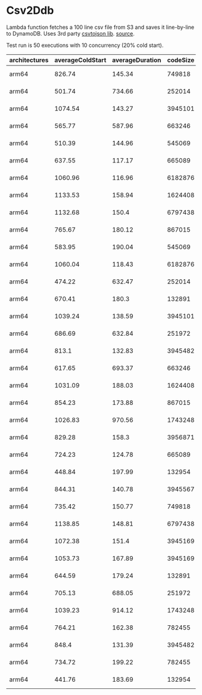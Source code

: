 # Csv2Ddb

Lambda function fetches a 100 line csv file from S3 and saves it line-by-line to DynamoDB. Uses 3rd party [csvtojson lib](https://github.com/Keyang/node-csvtojson). [source](https://github.com/aws-community-projects/community-benchmarks/tree/main/stacks/test-stacks). 

Test run is 50 executions with 10 concurrency (20% cold start).

| architectures | averageColdStart | averageDuration | codeSize | coldStartPercent | date       | format | iterations | memorySize | minify | p90ColdStart | p90Duration | runtime    | sdk          | sourceType | xray  |
| ------------- | ---------------- | --------------- | -------- | ---------------- | ---------- | ------ | ---------- | ---------- | ------ | ------------ | ----------- | ---------- | ------------ | ---------- | ----- |
| arm64         | 826.74           | 145.34          | 749818   | 20               | 2022-05-10 | cjs    | 50         | 512        | true   | 835.39       | 335.13      | nodejs14.x | sdk3         | ts         | false |
| arm64         | 501.74           | 734.66          | 252014   | 20               | 2022-05-10 | cjs    | 50         | 512        | true   | 537.23       | 1260.65     | nodejs14.x | sdk2-clients | ts         | true  |
| arm64         | 1074.54          | 143.27          | 3945101  | 20               | 2022-05-10 | esm    | 50         | 512        | true   | 1116.82      | 478.44      | nodejs16.x | sdk3-modules | ts         | false |
| arm64         | 565.77           | 587.96          | 663246   | 20               | 2022-05-10 | esm    | 50         | 512        | true   | 592.38       | 1229.4      | nodejs16.x | sdk2-clients | ts         | true  |
| arm64         | 510.39           | 144.96          | 545069   | 20               | 2022-05-10 | esm    | 50         | 512        | true   | 522.71       | 565.64      | nodejs16.x | sdk2-clients | ts         | false |
| arm64         | 637.55           | 117.17          | 665089   | 20               | 2022-05-10 | esm    | 50         | 512        | true   | 650.74       | 367.1       | nodejs16.x | sdk3         | ts         | false |
| arm64         | 1060.96          | 116.96          | 6182876  | 20               | 2022-05-10 | esm    | 50         | 512        | false  | 1101.45      | 295.72      | nodejs16.x | sdk3-modules | mjs        | false |
| arm64         | 1133.53          | 158.94          | 1624408  | 20               | 2022-05-10 | esm    | 50         | 512        | true   | 1165.49      | 398.75      | nodejs16.x | sdk2         | ts         | false |
| arm64         | 1132.68          | 150.4           | 6797438  | 20               | 2022-05-10 | esm    | 50         | 512        | false  | 1152.56      | 388.41      | nodejs14.x | sdk3-modules | mjs        | true  |
| arm64         | 765.67           | 180.12          | 867015   | 20               | 2022-05-10 | cjs    | 50         | 512        | true   | 774.86       | 439.02      | nodejs16.x | sdk3         | ts         | true  |
| arm64         | 583.95           | 190.04          | 545069   | 20               | 2022-05-10 | esm    | 50         | 512        | true   | 607.18       | 400.22      | nodejs14.x | sdk2-clients | ts         | false |
| arm64         | 1060.04          | 118.43          | 6182876  | 20               | 2022-05-10 | esm    | 50         | 512        | false  | 1070.61      | 313.09      | nodejs14.x | sdk3-modules | mjs        | false |
| arm64         | 474.22           | 632.47          | 252014   | 20               | 2022-05-10 | cjs    | 50         | 512        | true   | 506.71       | 1260.91     | nodejs16.x | sdk2-clients | ts         | true  |
| arm64         | 670.41           | 180.3           | 132891   | 20               | 2022-05-10 | cjs    | 50         | 512        | true   | 779.37       | 396.2       | nodejs14.x | sdk2         | ts         | false |
| arm64         | 1039.24          | 138.59          | 3945101  | 20               | 2022-05-10 | esm    | 50         | 512        | true   | 1070.68      | 345.5       | nodejs14.x | sdk3-modules | ts         | false |
| arm64         | 686.69           | 632.84          | 251972   | 20               | 2022-05-10 | cjs    | 50         | 512        | true   | 733.31       | 1317.04     | nodejs16.x | sdk2         | ts         | true  |
| arm64         | 813.1            | 132.83          | 3945482  | 20               | 2022-05-10 | cjs    | 50         | 512        | true   | 836.44       | 348.99      | nodejs16.x | sdk3-modules | ts         | false |
| arm64         | 617.65           | 693.37          | 663246   | 20               | 2022-05-10 | esm    | 50         | 512        | true   | 636.24       | 1210.95     | nodejs14.x | sdk2-clients | ts         | true  |
| arm64         | 1031.09          | 188.03          | 1624408  | 20               | 2022-05-10 | esm    | 50         | 512        | true   | 1158.75      | 439.46      | nodejs14.x | sdk2         | ts         | false |
| arm64         | 854.23           | 173.88          | 867015   | 20               | 2022-05-10 | cjs    | 50         | 512        | true   | 870.23       | 418.54      | nodejs14.x | sdk3         | ts         | true  |
| arm64         | 1026.83          | 970.56          | 1743248  | 20               | 2022-05-10 | esm    | 50         | 512        | true   | 1064.79      | 1344.2      | nodejs14.x | sdk2         | ts         | true  |
| arm64         | 829.28           | 158.3           | 3956871  | 20               | 2022-05-10 | cjs    | 50         | 512        | true   | 862.32       | 402.1       | nodejs16.x | sdk3-modules | ts         | true  |
| arm64         | 724.23           | 124.78          | 665089   | 20               | 2022-05-10 | esm    | 50         | 512        | true   | 756.63       | 309.73      | nodejs14.x | sdk3         | ts         | false |
| arm64         | 448.84           | 197.99          | 132954   | 20               | 2022-05-10 | cjs    | 50         | 512        | true   | 474          | 476.49      | nodejs14.x | sdk2-clients | ts         | false |
| arm64         | 844.31           | 140.78          | 3945567  | 20               | 2022-05-10 | cjs    | 50         | 512        | true   | 854.19       | 359.31      | nodejs14.x | sdk3-modules | ts         | true  |
| arm64         | 735.42           | 150.77          | 749818   | 20               | 2022-05-10 | cjs    | 50         | 512        | true   | 773.41       | 399.34      | nodejs16.x | sdk3         | ts         | false |
| arm64         | 1138.85          | 148.81          | 6797438  | 20               | 2022-05-10 | esm    | 50         | 512        | false  | 1149.54      | 493.54      | nodejs16.x | sdk3-modules | mjs        | true  |
| arm64         | 1072.38          | 151.4           | 3945169  | 20               | 2022-05-10 | esm    | 50         | 512        | true   | 1091.69      | 523.05      | nodejs16.x | sdk3-modules | ts         | true  |
| arm64         | 1053.73          | 167.89          | 3945169  | 20               | 2022-05-10 | esm    | 50         | 512        | true   | 1089.85      | 393.04      | nodejs14.x | sdk3-modules | ts         | true  |
| arm64         | 644.59           | 179.24          | 132891   | 20               | 2022-05-10 | cjs    | 50         | 512        | true   | 687.96       | 559.44      | nodejs16.x | sdk2         | ts         | false |
| arm64         | 705.13           | 688.05          | 251972   | 20               | 2022-05-10 | cjs    | 50         | 512        | true   | 754.7        | 1218.75     | nodejs14.x | sdk2         | ts         | true  |
| arm64         | 1039.23          | 914.12          | 1743248  | 20               | 2022-05-10 | esm    | 50         | 512        | true   | 1054.86      | 1282.42     | nodejs16.x | sdk2         | ts         | true  |
| arm64         | 764.21           | 162.38          | 782455   | 20               | 2022-05-10 | esm    | 50         | 512        | true   | 786.86       | 394.02      | nodejs14.x | sdk3         | ts         | true  |
| arm64         | 848.4            | 131.39          | 3945482  | 20               | 2022-05-10 | cjs    | 50         | 512        | true   | 869.21       | 318.33      | nodejs14.x | sdk3-modules | ts         | false |
| arm64         | 734.72           | 199.22          | 782455   | 20               | 2022-05-10 | esm    | 50         | 512        | true   | 755.49       | 393.6       | nodejs16.x | sdk3         | ts         | true  |
| arm64         | 441.76           | 183.69          | 132954   | 20               | 2022-05-10 | cjs    | 50         | 512        | true   | 466.97       | 464.85      | nodejs16.x | sdk2-clients | ts         | false |

